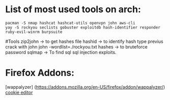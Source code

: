 # List of most used tools on arch:

```shell
pacman -S nmap hashcat hashcat-utils openvpn john aws-cli
yay -S rockyou seclists gobuster exploitdb hash-identifier responder ruby-evil-winrm burpsuite
```

#Tools
zip2john -> to get hashes file
hashid -> to identify hash type previus crack with john
john -wordlist=./rockyou.txt hashes -> to bruteforce password
sqlmap -> To find sql sql injection exploits.

# Firefox Addons:

[wappalyzer] (https://addons.mozilla.org/en-US/firefox/addon/wappalyzer/) 
[cookie editor](https://cookie-editor.cgagnier.ca/)

